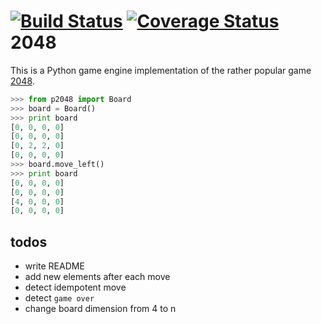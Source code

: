 [![Build Status](https://travis-ci.org/mamachanko/2048.png?branch=master)](https://travis-ci.org/mamachanko/2048)
[![Coverage Status](https://coveralls.io/repos/mamachanko/2048/badge.png)](https://coveralls.io/r/mamachanko/2048)
2048
====

This is a Python game engine implementation of the rather popular game [2048](http://gabrielecirulli.github.io/2048/).

```python
>>> from p2048 import Board
>>> board = Board()
>>> print board
[0, 0, 0, 0]
[0, 0, 0, 0]
[0, 2, 2, 0]
[0, 0, 0, 0]
>>> board.move_left()
>>> print board
[0, 0, 0, 0]
[0, 0, 0, 0]
[4, 0, 0, 0]
[0, 0, 0, 0]
```


todos
-----
 * write README
 * add new elements after each move
 * detect idempotent move
 * detect `game over`
 * change board dimension from 4 to n
